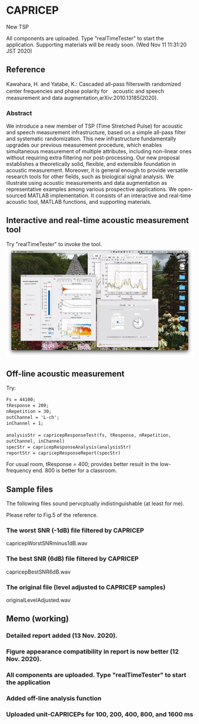 # CAPRICEP
New TSP

All components are uploaded. Type "realTimeTester" to start the application. Supporting materials will be ready soon. (Wed Nov 11 11:31:20 JST 2020)

## Reference

Kawahara, H. and Yatabe, K.: Cascaded all-pass filterswith randomized center frequencies and phase polarity for　acoustic and speech measurement and data augmentation,arXiv:2010.13185(2020).

### Abstract

We introduce a new member of TSP (Time Stretched Pulse) for acoustic and speech measurement infrastructure, 
based on a simple all-pass filter and systematic randomization. 
This new infrastructure fundamentally upgrades our previous measurement procedure, 
which enables simultaneous measurement of multiple attributes, including non-linear ones
without requiring extra filtering nor post-processing. 
Our new proposal establishes a theoretically solid, flexible, and extensible foundation in acoustic measurement.
Moreover, it is general enough to provide versatile research tools for other fields, such as biological signal analysis.
We illustrate using acoustic measurements and data augmentation as representative examples among various prospective applications. 
We open-sourced MATLAB implementation. 
It consists of an interactive and real-time acoustic tool, MATLAB functions, and supporting materials.

## Interactive and real-time acoustic measurement tool

Try "realTimeTester" to invoke the tool.
[![Watch the video](capricepAcousticTool.jpg)](https://youtu.be/mT0-pDgd2VM)

## Off-line acoustic measurement

Try:

    Fs = 44100;
    tResponse = 200;
    nRepetition = 30;
    outChannel = 'L-ch';
    inChannel = 1;
    
    analysisStr = capricepResponseTest(fs, tResponse, nRepetition, outChannel, inChannel)
    specStr = capricepResponseAnalysis(analysisStr)
    reportStr = capricepResponseReport(specStr)

For usual room, tResponse = 400; provides better result in the low-frequency end. 800 is better for a classroom.

## Sample files

The following files sound pervcptually indistinguishable (at least for me).

Please refer to Fig.5 of the reference.

 ### The worst SNR (-1dB) file filtered by CAPRICEP

capricepWorstSNRminus1dB.wav

### The best SNR (6dB) file filtered by CAPRICEP

capricepBestSNR6dB.wav

### The original file (level adjusted to CAPRICEP samples)

originalLevelAdjusted.wav

## Memo (working)

### Detailed report added (13 Nov. 2020).
### Figure appearance compatibility in report is now better (12 Nov. 2020).
### All components are uploaded. Type "realTimeTester" to start the application
### Added off-line analysis function
### Uploaded unit-CAPRICEPs for 100, 200, 400, 800, and 1600 ms
